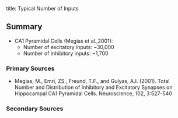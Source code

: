 title: Typical Number of Inputs

## Summary

* CA1 Pyramidal Cells (Megias et al.,2001):
  * Number of excitatory inputs: ~30,000
  * Number of inhibitory inputs: ~1,700

### Primary Sources

  * Megias, M., Emri, ZS., Freund, T.F., and Gulyas, A.I. (2001). Total Number and Distribution of Inhibitory and Excitatory Synapses on Hippocampal CA1 Pyramidal Cells. Neuroscience, 102, 3:527-540

### Secondary Sources
